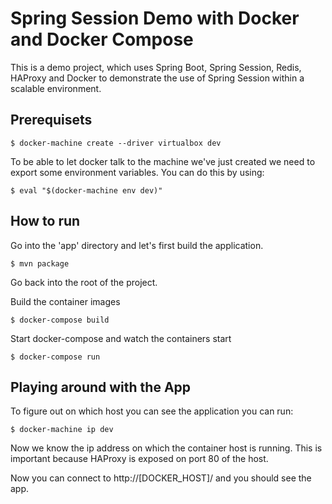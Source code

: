 # Spring Session Demo with Docker and Docker Compose

This is a demo project, which uses Spring Boot, Spring Session, Redis, HAProxy and Docker to demonstrate the use of Spring Session within a scalable environment.

## Prerequisets

```
$ docker-machine create --driver virtualbox dev
```

To be able to let docker talk to the machine we've just created we need to export some environment variables. You can do this by using:

```
$ eval "$(docker-machine env dev)"
```

## How to run

Go into the 'app' directory and let's first build the application.

```
$ mvn package
```

Go back into the root of the project.

Build the container images

```
$ docker-compose build
```

Start docker-compose and watch the containers start

```
$ docker-compose run
```

## Playing around with the App

To figure out on which host you can see the application you can run:

```
$ docker-machine ip dev
```

Now we know the ip address on which the container host is running. This is important because HAProxy is exposed on port 80 of the host.

Now you can connect to http://[DOCKER_HOST]/ and you should see the app.
